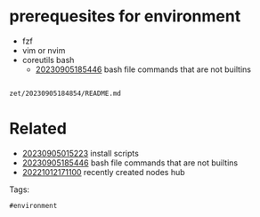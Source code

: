 # prerequesites for environment

- fzf
- vim or nvim
- coreutils bash
  - [20230905185446](/zet/20230905185446/README.md) bash file commands that are not builtins

```
```

` zet/20230905184854/README.md `

# Related

- [20230905015223](/zet/20230905015223/README.md) install scripts
- [20230905185446](/zet/20230905185446/README.md) bash file commands that are not builtins
- [20221012171100](/zet/20221012171100/README.md) recently created nodes hub

Tags:

    #environment
